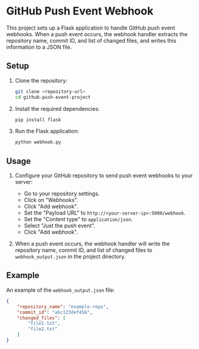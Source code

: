 # GitHub Push Event Webhook

This project sets up a Flask application to handle GitHub push event webhooks. When a push event occurs, the webhook handler extracts the repository name, commit ID, and list of changed files, and writes this information to a JSON file.

## Setup

1. Clone the repository:
    ```sh
    git clone <repository-url>
    cd github-push-event-project
    ```

2. Install the required dependencies:
    ```sh
    pip install flask
    ```

3. Run the Flask application:
    ```sh
    python webhook.py
    ```

## Usage

1. Configure your GitHub repository to send push event webhooks to your server:
    - Go to your repository settings.
    - Click on "Webhooks".
    - Click "Add webhook".
    - Set the "Payload URL" to `http://<your-server-ip>:5000/webhook`.
    - Set the "Content type" to `application/json`.
    - Select "Just the push event".
    - Click "Add webhook".

2. When a push event occurs, the webhook handler will write the repository name, commit ID, and list of changed files to `webhook_output.json` in the project directory.

## Example

An example of the `webhook_output.json` file:
```json
{
    "repository_name": "example-repo",
    "commit_id": "abc123def456",
    "changed_files": [
        "file1.txt",
        "file2.txt"
    ]
}   
